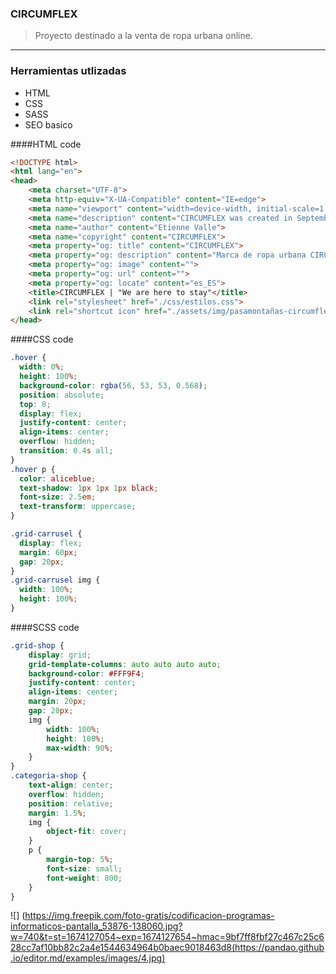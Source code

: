 ### CIRCUMFLEX
>Proyecto destinado a la venta de ropa urbana online.

----
### Herramientas utlizadas
- HTML 
- CSS
- SASS 
- SEO basico

####HTML code

```html
<!DOCTYPE html>
<html lang="en">
<head>
    <meta charset="UTF-8">
    <meta http-equiv="X-UA-Compatible" content="IE=edge">
    <meta name="viewport" content="width=device-width, initial-scale=1.0">
    <meta name="description" content="CIRCUMFLEX was created in September 2022, in a small bedroom in Rosario, Argentina by a boy wanting to create something different. After working for a company that sold clothes without emotion that did not convey my way of being, I began to create this movement that transmits my values and what I am passionate about, rap and street underground.">
    <meta name="author" content="Etienne Valle">
    <meta name="copyright" content="CIRCUMFLEX">
    <meta property="og: title" content="CIRCUMFLEX">
    <meta property="og: description" content="Marca de ropa urbana CIRCUMFLEX">
    <meta property="og: image" content="">
    <meta property="og: url" content="">
    <meta property="og: locate" content="es_ES">
    <title>CIRCUMFLEX | "We are here to stay"</title>
    <link rel="stylesheet" href="./css/estilos.css">
    <link rel="shortcut icon" href="./assets/img/pasamontañas-circumflex.jpg" type="image/x-icon">
</head>
```

####CSS code

```css
.hover {
  width: 0%;
  height: 100%;
  background-color: rgba(56, 53, 53, 0.568);
  position: absolute;
  top: 0;
  display: flex;
  justify-content: center;
  align-items: center;
  overflow: hidden;
  transition: 0.4s all;
}
.hover p {
  color: aliceblue;
  text-shadow: 1px 1px 1px black;
  font-size: 2.5em;
  text-transform: uppercase;
}

.grid-carrusel {
  display: flex;
  margin: 60px;
  gap: 20px;
}
.grid-carrusel img {
  width: 100%;
  height: 100%;
}
```
####SCSS code

```scss
.grid-shop {
	display: grid;
	grid-template-columns: auto auto auto auto;
	background-color: #FFF9F4;
	justify-content: center;
	align-items: center;
	margin: 20px;
	gap: 20px;
	img {
		width: 100%;
		height: 100%;
		max-width: 90%;
	}
}
.categoria-shop {
	text-align: center;
	overflow: hidden;
	position: relative;
	margin: 1.5%;
	img {
		object-fit: cover;
	}
	p {
		margin-top: 5%;
		font-size: small;
		font-weight: 800;
	}
}
```

![]
(https://img.freepik.com/foto-gratis/codificacion-programas-informaticos-pantalla_53876-138060.jpg?w=740&t=st=1674127054~exp=1674127654~hmac=9bf7ff8fbf27c467c25c628cc7af10bb82c2a4e1544634964b0baec9018463d8(https://pandao.github.io/editor.md/examples/images/4.jpg)
